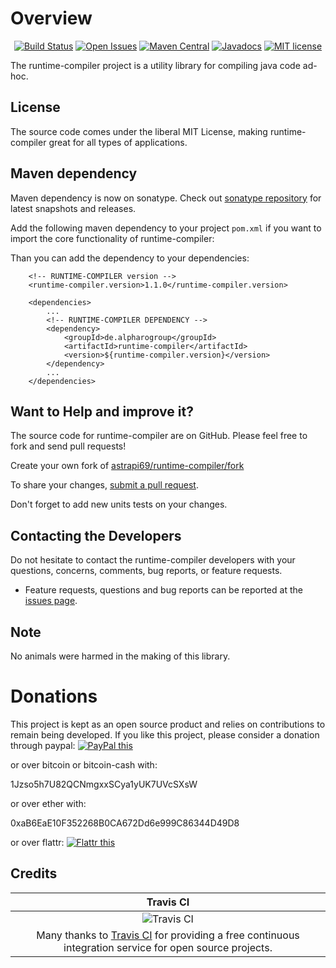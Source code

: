 # Overview

<div align="center">

[![Build Status](https://travis-ci.org/astrapi69/runtime-compiler.svg?branch=master)](https://travis-ci.org/astrapi69/runtime-compiler)
[![Open Issues](https://img.shields.io/github/issues/astrapi69/runtime-compiler.svg?style=flat)](https://github.com/astrapi69/runtime-compiler/issues) 
[![Maven Central](https://maven-badges.herokuapp.com/maven-central/de.alpharogroup/runtime-compiler/badge.svg)](https://maven-badges.herokuapp.com/maven-central/de.alpharogroup/runtime-compiler)
[![Javadocs](http://www.javadoc.io/badge/de.alpharogroup/runtime-compiler.svg)](http://www.javadoc.io/doc/de.alpharogroup/runtime-compiler)
[![MIT license](http://img.shields.io/badge/license-MIT-brightgreen.svg?style=flat)](http://opensource.org/licenses/MIT)

</div>

The runtime-compiler project is a utility library for compiling java code ad-hoc.

## License

The source code comes under the liberal MIT License, making runtime-compiler great for all types of applications.

## Maven dependency

Maven dependency is now on sonatype.
Check out [sonatype repository](https://oss.sonatype.org/index.html#nexus-search;gav~de.alpharogroup~runtime-compiler~~~) for latest snapshots and releases.

Add the following maven dependency to your project `pom.xml` if you want to import the core functionality of runtime-compiler:

Than you can add the dependency to your dependencies:

		<!-- RUNTIME-COMPILER version -->
		<runtime-compiler.version>1.1.0</runtime-compiler.version>

		<dependencies>
			...
			<!-- RUNTIME-COMPILER DEPENDENCY -->
			<dependency>
				<groupId>de.alpharogroup</groupId>
				<artifactId>runtime-compiler</artifactId>
				<version>${runtime-compiler.version}</version>
			</dependency>
			...
		</dependencies>

## Want to Help and improve it? ###

The source code for runtime-compiler are on GitHub. Please feel free to fork and send pull requests!

Create your own fork of [astrapi69/runtime-compiler/fork](https://github.com/astrapi69/runtime-compiler/fork)

To share your changes, [submit a pull request](https://github.com/astrapi69/runtime-compiler/pull/new/develop).

Don't forget to add new units tests on your changes.

## Contacting the Developers

Do not hesitate to contact the runtime-compiler developers with your questions, concerns, comments, bug reports, or feature requests.
- Feature requests, questions and bug reports can be reported at the [issues page](https://github.com/astrapi69/runtime-compiler/issues).

## Note

No animals were harmed in the making of this library.

# Donations

This project is kept as an open source product and relies on contributions to remain being developed. 
If you like this project, please consider a donation through paypal: <a href="https://www.paypal.com/cgi-bin/webscr?cmd=_s-xclick&hosted_button_id=B37J9DZF6G9ZC" target="_blank">
<img src="https://www.paypalobjects.com/en_US/GB/i/btn/btn_donateCC_LG.gif" alt="PayPal this" title="PayPal – The safer, easier way to pay online!" border="0" />
</a>

or over bitcoin or bitcoin-cash with:

1Jzso5h7U82QCNmgxxSCya1yUK7UVcSXsW

or over ether with:

0xaB6EaE10F352268B0CA672Dd6e999C86344D49D8

or over flattr: <a href="https://flattr.com/submit/auto?fid=r7vp62&url=https%3A%2F%2Fgithub.com%2Fastrapi69%2Fruntime-compiler" target="_blank">
<img src="http://api.flattr.com/button/flattr-badge-large.png" alt="Flattr this" title="Flattr this" border="0" />
</a>

## Credits

|Travis CI|
|:-:|
|![Travis CI](https://travis-ci.com/images/logos/TravisCI-Full-Color.png)|
|Many thanks to [Travis CI](https://travis-ci.org) for providing a free continuous integration service for open source projects.|

